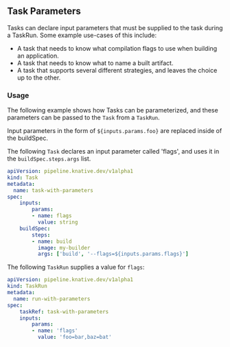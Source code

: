 ## Task Parameters

Tasks can declare input parameters that must be supplied to the task during a TaskRun.
Some example use-cases of this include:

* A task that needs to know what compilation flags to use when building an application.
* A task that needs to know what to name a built artifact.
* A task that supports several different strategies, and leaves the choice up to the other.

### Usage

The following example shows how Tasks can be parameterized, and these parameters can be passed to the `Task` from a `TaskRun`.

Input parameters in the form of `${inputs.params.foo}` are replaced inside of the buildSpec.

The following `Task` declares an input parameter called 'flags', and uses it in the `buildSpec.steps.args` list.

```yaml
apiVersion: pipeline.knative.dev/v1alpha1
kind: Task
metadata:
  name: task-with-parameters
spec:
    inputs:
        params:
        - name: flags
          value: string
    buildSpec:
        steps:
        - name: build
          image: my-builder
          args: ['build', '--flags=${inputs.params.flags}']
```

The following `TaskRun` supplies a value for `flags`:

```yaml
apiVersion: pipeline.knative.dev/v1alpha1
kind: TaskRun
metadata:
  name: run-with-parameters
spec:
    taskRef: task-with-parameters
    inputs:
        params:
        - name: 'flags'
          value: 'foo=bar,baz=bat'
```

